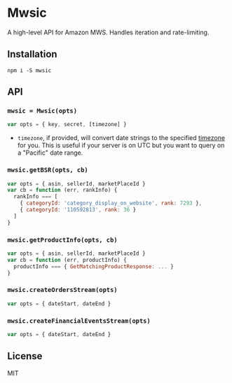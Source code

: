 # Mwsic

A high-level API for Amazon MWS. Handles iteration and rate-limiting.

## Installation

`npm i -S mwsic`

## API

### `mwsic = Mwsic(opts)`

```js
var opts = { key, secret, [timezone] }
```

* `timezone`, if provided, will convert date strings to the specified [timezone](https://en.wikipedia.org/wiki/List_of_tz_database_time_zones) for you. This is useful if your server is on UTC but you want to query on a "Pacific" date range.

### `mwsic.getBSR(opts, cb)`

```js
var opts = { asin, sellerId, marketPlaceId }
var cb = function (err, rankInfo) {
  rankInfo === [
    { categoryId: 'category_display_on_website', rank: 7293 },
    { categoryId: '110592813', rank: 36 }
  ]
}
```

### `mwsic.getProductInfo(opts, cb)`

```js
var opts = { asin, sellerId, marketPlaceId }
var cb = function (err, productInfo) {
  productInfo === { GetMatchingProductResponse: ... }
}
```

### `mwsic.createOrdersStream(opts)`

```js
var opts = { dateStart, dateEnd }
```

### `mwsic.createFinancialEventsStream(opts)`

```js
var opts = { dateStart, dateEnd }
```

## License

MIT
